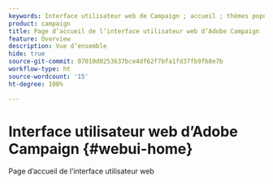 ```yaml
---
keywords: Interface utilisateur web de Campaign ; accueil ; thèmes populaires
product: campaign
title: Page d’accueil de l’interface utilisateur web d’Adobe Campaign
feature: Overview
description: Vue d’ensemble
hide: true
source-git-commit: 07010d0253637bce4df62f7bfa1fd37fb9fb8e7b
workflow-type: ht
source-wordcount: '15'
ht-degree: 100%

---
```


# Interface utilisateur web d’Adobe Campaign {#webui-home}

Page d’accueil de l’interface utilisateur web



